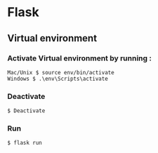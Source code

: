 # Flask

## Virtual environment

### Activate Virtual environment by running :
```
Mac/Unix $ source env/bin/activate
Windows $ .\env\Scripts\activate
```
### Deactivate
```
$ Deactivate
```
### Run
```
$ flask run
```
